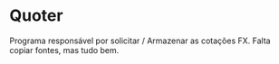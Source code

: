 Quoter
======

Programa responsável por solicitar / Armazenar as cotações FX.
Falta copiar fontes, mas tudo bem.
